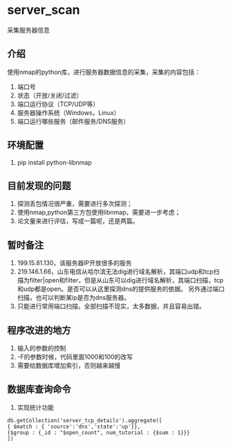 # server_scan
采集服务器信息

## 介绍
使用nmap的python库，进行服务器数据信息的采集，采集的内容包括：

1. 端口号
2. 状态（开放/关闭/过滤）
3. 端口运行协议（TCP/UDP等）
4. 服务器操作系统（Windows，Linux）
5. 端口运行哪些服务（邮件服务/DNS服务）


## 环境配置

1. pip install python-libnmap


## 目前发现的问题

1. 探测丢包情况很严重，需要进行多次探测；
2. 使用nmap,python第三方包使用libnmap，需要进一步考虑；
3. 论文量来进行评估，写成一篇呢，还是两篇。

## 暂时备注
1. 199.15.81.130，该服务器IP开放很多的服务
2. 219.146.1.66，山东电信从哈尔滨无法dig进行域名解析，其端口udp和tcp扫描为filter|open和filter，但是从山东可以dig进行域名解析，其端口扫描，tcp和udp都是open。是否可以从这里探测dns的提供服务的依据。
另外通过端口扫描，也可以判断某ip是否为dns服务器。
3. 只能进行常用端口扫描，全部扫描不现实，太多数据，并且容易出错。

## 程序改进的地方
1. 输入的参数的控制
2. -F的参数时候，代码里面1000和100的改写
3. 需要给数据库增加索引，否则越来越慢


## 数据库查询命令

1. 实现统计功能
```
db.getCollection('server_tcp_details').aggregate([
{ $match : { 'source':'dns','state':'up'}},
{$group : {_id : "$open_count", num_tutorial : {$sum : 1}}}
])
```

